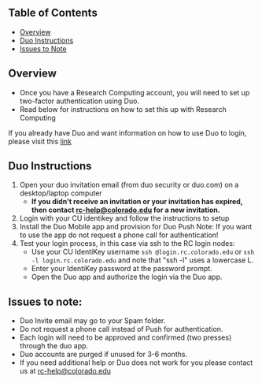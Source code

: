 ## Table of Contents

- [Overview](#overview)
- [Duo Instructions](#duo-instructions)
- [Issues to Note](#issues-to-note)

## Overview

- Once you have a Research Computing account, you will need to set up two-factor authentication using Duo.
- Read below for instructions on how to set this up with Research Computing

If you already have Duo and want information on how to use Duo to login, please visit this [link](https://github.com/ResearchComputing/Research-Computing-User-Tutorials/wiki/Logging-in-with-duo)


## Duo Instructions

1. Open your duo invitation email (from duo security or duo.com) on a desktop/laptop computer
   * **If you didn't receive an invitation or your invitation has expired, then contact rc-help@colorado.edu for a new invitation.**
2. Login with your CU identikey and follow the instructions to setup 
3. Install the Duo Mobile app and provision for Duo Push
         Note: If you want to use the app do not request a phone call for authentication!
4. Test your login process, in this case via ssh to the RC login nodes:
   * Use your CU IdentiKey username `ssh @login.rc.colorado.edu` or `ssh -l login.rc.colorado.edu` and note that "ssh -l" uses a lowercase L.
   *  Enter your IdentiKey password at the password prompt.
   *  Open the Duo app and authorize the login via the Duo app.

## Issues to note:

* Duo Invite email may go to your Spam folder.
* Do not request a phone call instead of Push for authentication.
* Each login will need to be approved and confirmed (two presses) through the duo app.
* Duo accounts are purged if unused for 3-6 months.
* If you need additional help or Duo does not work for you please contact us at rc-help@colorado.edu

